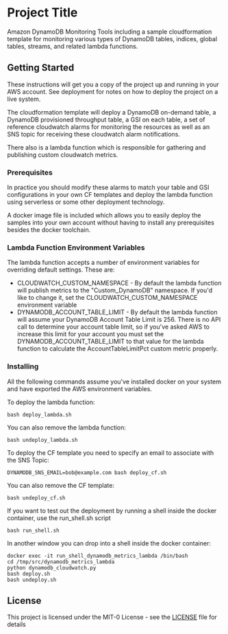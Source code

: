 # Project Title

Amazon DynamoDB Monitoring Tools including a sample cloudformation template for monitoring various types of DynamoDB tables, indices, global tables, streams, and related lambda functions.

## Getting Started

These instructions will get you a copy of the project up and running in your AWS account. See deployment for notes on how to deploy the project on a live system.

The cloudformation template will deploy a DynamoDB on-demand table, a DynamoDB provisioned throughput table, a GSI on each table, a set of reference cloudwatch alarms for monitoring the resources as well as an SNS topic for receiving these cloudwatch alarm notifications.  

There also is a lambda function which is responsible for gathering and publishing custom cloudwatch metrics.

### Prerequisites

In practice you should modify these alarms to match your table and GSI configurations in your own CF templates and deploy the lambda function using serverless or some other deployment technology.  

A docker image file is included which allows you to easily deploy the samples into your own account without having to install any prerequisites besides the docker toolchain.

### Lambda Function Environment Variables

The lambda function accepts a number of environment variables for overriding default settings.  These are:

* CLOUDWATCH_CUSTOM_NAMESPACE - By default the lambda function will publish metrics to the "Custom_DynamoDB" namespace.  If you'd like to change it, set the CLOUDWATCH_CUSTOM_NAMESPACE environment variable
* DYNAMODB_ACCOUNT_TABLE_LIMIT - By default the lambda function will assume your DynamoDB Account Table Limit is 256.  There is no API call to determine your account table limit, so if you've asked AWS to increase this limit for your account you must set the DYNAMODB_ACCOUNT_TABLE_LIMIT to that value for the lambda function to calculate the AccountTableLimitPct custom metric properly.

### Installing

All the following commands assume you've installed docker on your system and have exported the AWS environment variables.

To deploy the lambda function:

```
bash deploy_lambda.sh
```

You can also remove the lambda function:

```
bash undeploy_lambda.sh
```

To deploy the CF template you need to specify an email to associate with the SNS Topic:

```
DYNAMODB_SNS_EMAIL=bob@example.com bash deploy_cf.sh
```

You can also remove the CF template:

```
bash undeploy_cf.sh
```

If you want to test out the deployment by running a shell inside the docker container, use the run_shell.sh script

```
bash run_shell.sh
```

In another window you can drop into a shell inside the docker container:

```
docker exec -it run_shell_dynamodb_metrics_lambda /bin/bash
cd /tmp/src/dynamodb_metrics_lambda
python dynamodb_cloudwatch.py
bash deploy.sh
bash undeploy.sh
```

## License

This project is licensed under the MIT-0 License - see the [LICENSE](LICENSE) file for details
